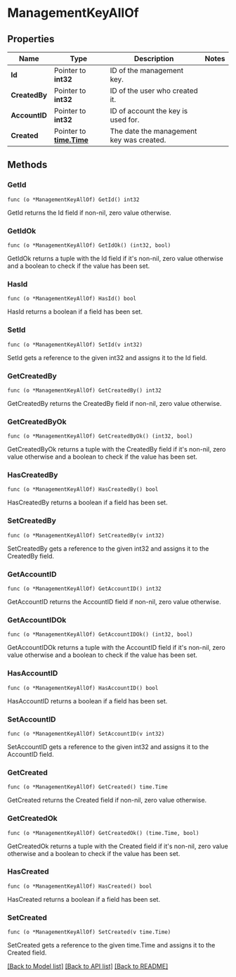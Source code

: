 # ManagementKeyAllOf

## Properties

Name | Type | Description | Notes
------------ | ------------- | ------------- | -------------
**Id** | Pointer to **int32** | ID of the management key. | 
**CreatedBy** | Pointer to **int32** | ID of the user who created it. | 
**AccountID** | Pointer to **int32** | ID of account the key is used for. | 
**Created** | Pointer to [**time.Time**](time.Time.md) | The date the management key was created. | 

## Methods

### GetId

`func (o *ManagementKeyAllOf) GetId() int32`

GetId returns the Id field if non-nil, zero value otherwise.

### GetIdOk

`func (o *ManagementKeyAllOf) GetIdOk() (int32, bool)`

GetIdOk returns a tuple with the Id field if it's non-nil, zero value otherwise
and a boolean to check if the value has been set.

### HasId

`func (o *ManagementKeyAllOf) HasId() bool`

HasId returns a boolean if a field has been set.

### SetId

`func (o *ManagementKeyAllOf) SetId(v int32)`

SetId gets a reference to the given int32 and assigns it to the Id field.

### GetCreatedBy

`func (o *ManagementKeyAllOf) GetCreatedBy() int32`

GetCreatedBy returns the CreatedBy field if non-nil, zero value otherwise.

### GetCreatedByOk

`func (o *ManagementKeyAllOf) GetCreatedByOk() (int32, bool)`

GetCreatedByOk returns a tuple with the CreatedBy field if it's non-nil, zero value otherwise
and a boolean to check if the value has been set.

### HasCreatedBy

`func (o *ManagementKeyAllOf) HasCreatedBy() bool`

HasCreatedBy returns a boolean if a field has been set.

### SetCreatedBy

`func (o *ManagementKeyAllOf) SetCreatedBy(v int32)`

SetCreatedBy gets a reference to the given int32 and assigns it to the CreatedBy field.

### GetAccountID

`func (o *ManagementKeyAllOf) GetAccountID() int32`

GetAccountID returns the AccountID field if non-nil, zero value otherwise.

### GetAccountIDOk

`func (o *ManagementKeyAllOf) GetAccountIDOk() (int32, bool)`

GetAccountIDOk returns a tuple with the AccountID field if it's non-nil, zero value otherwise
and a boolean to check if the value has been set.

### HasAccountID

`func (o *ManagementKeyAllOf) HasAccountID() bool`

HasAccountID returns a boolean if a field has been set.

### SetAccountID

`func (o *ManagementKeyAllOf) SetAccountID(v int32)`

SetAccountID gets a reference to the given int32 and assigns it to the AccountID field.

### GetCreated

`func (o *ManagementKeyAllOf) GetCreated() time.Time`

GetCreated returns the Created field if non-nil, zero value otherwise.

### GetCreatedOk

`func (o *ManagementKeyAllOf) GetCreatedOk() (time.Time, bool)`

GetCreatedOk returns a tuple with the Created field if it's non-nil, zero value otherwise
and a boolean to check if the value has been set.

### HasCreated

`func (o *ManagementKeyAllOf) HasCreated() bool`

HasCreated returns a boolean if a field has been set.

### SetCreated

`func (o *ManagementKeyAllOf) SetCreated(v time.Time)`

SetCreated gets a reference to the given time.Time and assigns it to the Created field.


[[Back to Model list]](../README.md#documentation-for-models) [[Back to API list]](../README.md#documentation-for-api-endpoints) [[Back to README]](../README.md)


